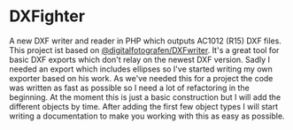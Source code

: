 # DXFighter
A new DXF writer and reader in PHP which outputs AC1012 (R15) DXF files.
This project ist based on [@digitalfotografen/DXFwriter](https://github.com/digitalfotografen/DXFwriter). It's a great tool for basic DXF exports which don't relay on the newest DXF version. Sadly I needed an export which includes ellipses so I've started writing my own exporter based on his work. As we've needed this for a project the code was written as fast as possible so I need a lot of refactoring in the beginning. At the moment this is just a basic construction but I will add the different objects by time.
After adding the first few object types I will start writing a documentation to make you working with this as easy as possible.
